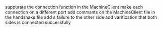 
suppurate the connection function in the MachineClient
make each connection on a different port
add commants on the MachineClient file
in the handshake file add a failure to the other side
add varification that both sides is connected successfully